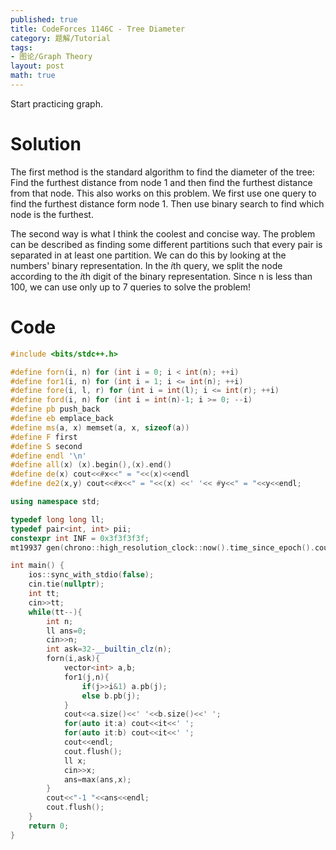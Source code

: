```yaml
---
published: true
title: CodeForces 1146C - Tree Diameter
category: 题解/Tutorial
tags: 
- 图论/Graph Theory
layout: post
math: true
---
```

Start practicing graph.
<!-- more -->
# Solution

The first method is the standard algorithm to find the diameter of the tree: Find the furthest distance from node 1 and then find the furthest distance from that node. This also works on this problem. We first use one query to find the furthest distance form node 1. Then use binary search to find which node is the furthest.

The second way is what I think the coolest and concise way. The problem can be described as finding some different partitions such that every pair is separated in at least one partition. We can do this by looking at the numbers' binary representation. In the $i$th query, we split the node according to the $i$th digit of the binary representation. Since n is less than 100, we can use only up to 7 queries to solve the problem!

# Code
```cpp
#include <bits/stdc++.h>

#define forn(i, n) for (int i = 0; i < int(n); ++i)
#define for1(i, n) for (int i = 1; i <= int(n); ++i)
#define fore(i, l, r) for (int i = int(l); i <= int(r); ++i)
#define ford(i, n) for (int i = int(n)-1; i >= 0; --i)
#define pb push_back
#define eb emplace_back
#define ms(a, x) memset(a, x, sizeof(a))
#define F first
#define S second
#define endl '\n'
#define all(x) (x).begin(),(x).end()
#define de(x) cout<<#x<<" = "<<(x)<<endl
#define de2(x,y) cout<<#x<<" = "<<(x) <<' '<< #y<<" = "<<y<<endl;

using namespace std;

typedef long long ll;
typedef pair<int, int> pii;
constexpr int INF = 0x3f3f3f3f;
mt19937 gen(chrono::high_resolution_clock::now().time_since_epoch().count());

int main() {
	ios::sync_with_stdio(false);
	cin.tie(nullptr);
	int tt;
	cin>>tt;
	while(tt--){
		int n;
		ll ans=0;
		cin>>n;
		int ask=32-__builtin_clz(n);
		forn(i,ask){
			vector<int> a,b;
			for1(j,n){
				if(j>>i&1) a.pb(j);
				else b.pb(j);
			}
			cout<<a.size()<<' '<<b.size()<<' ';
			for(auto it:a) cout<<it<<' ';
			for(auto it:b) cout<<it<<' ';
			cout<<endl;
			cout.flush();
			ll x;
			cin>>x;
			ans=max(ans,x);
		}		
		cout<<"-1 "<<ans<<endl;
		cout.flush();
	}
	return 0;
}
```